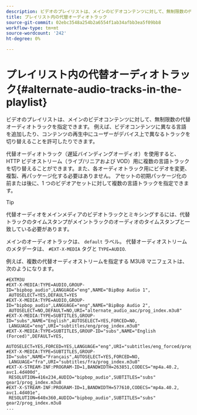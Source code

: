```yaml
---
description: ビデオのプレイリストは、メインのビデオコンテンツに対して、無制限数の代替オーディオトラックを指定できます。 例えば、ビデオコンテンツに異なる言語を追加したり、コンテンツの再生中にユーザーがデバイス上で異なるトラックを切り替えることを許可したりできます。
title: プレイリスト内の代替オーディオトラック
source-git-commit: 02ebc3548a254b2a6554f1ab34afbb3ea5f09bb8
workflow-type: tm+mt
source-wordcount: '242'
ht-degree: 0%

---
```


# プレイリスト内の代替オーディオトラック{#alternate-audio-tracks-in-the-playlist}

ビデオのプレイリストは、メインのビデオコンテンツに対して、無制限数の代替オーディオトラックを指定できます。 例えば、ビデオコンテンツに異なる言語を追加したり、コンテンツの再生中にユーザーがデバイス上で異なるトラックを切り替えることを許可したりできます。

代替オーディオトラック（遅延バインディングオーディオ）を使用すると、HTTP ビデオストリーム（ライブ/リニアおよび VOD）用に複数の言語トラックを切り替えることができます。また、各オーディオトラック用にビデオを変更、複製、再パッケージ化する必要はありません。 アセットの初期パッケージ化の前または後に、1 つのビデオアセットに対して複数の言語トラックを指定できます。

>[!TIP]
>
>代替オーディオをメインメディアのビデオトラックとミキシングするには、代替トラックのタイムスタンプがメイントラックのオーディオのタイムスタンプと一致している必要があります。

メインのオーディオトラックは、 `default` ラベル。 代替オーディオストリームのメタデータは、 `#EXT-X-MEDIA` タグと `TYPE=AUDIO`.

例えば、複数の代替オーディオストリームを指定する M3U8 マニフェストは、次のようになります。

```
#EXTM3U
#EXT-X-MEDIA:TYPE=AUDIO,GROUP-ID="bipbop_audio",LANGUAGE="eng",NAME="BipBop Audio 1",
 AUTOSELECT=YES,DEFAULT=YES
#EXT-X-MEDIA:TYPE=AUDIO,GROUP-ID="bipbop_audio",LANGUAGE="eng",NAME="BipBop Audio 2",
 AUTOSELECT=NO,DEFAULT=NO,URI="alternate_audio_aac/prog_index.m3u8"
#EXT-X-MEDIA:TYPE=SUBTITLES,GROUP-ID="subs",NAME="English",AUTOSELECT=YES,FORCED=NO,
 LANGUAGE="eng",URI="subtitles/eng/prog_index.m3u8"
#EXT-X-MEDIA:TYPE=SUBTITLES,GROUP-ID="subs",NAME="English (Forced)",DEFAULT=YES,
 AUTOSELECT=YES,FORCED=YES,LANGUAGE="eng",URI="subtitles/eng_forced/prog_index.m3u8"
#EXT-X-MEDIA:TYPE=SUBTITLES,GROUP-ID="subs",NAME="Français",AUTOSELECT=YES,FORCED=NO,
 LANGUAGE="fra",URI="subtitles/fra/prog_index.m3u8"
#EXT-X-STREAM-INF:PROGRAM-ID=1,BANDWIDTH=263851,CODECS="mp4a.40.2, avc1.4d400d",
 RESOLUTION=416x234,AUDIO="bipbop_audio",SUBTITLES="subs" 
gear1/prog_index.m3u8
#EXT-X-STREAM-INF:PROGRAM-ID=1,BANDWIDTH=577610,CODECS="mp4a.40.2, avc1.4d401e",
 RESOLUTION=640x360,AUDIO="bipbop_audio",SUBTITLES="subs"
gear2/prog_index.m3u8
...
```
